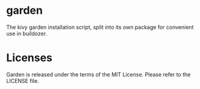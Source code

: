 garden
======

The kivy garden installation script, split into its own package for convenient use in buildozer.

Licenses
========
Garden is released under the terms of the MIT License. Please refer to the LICENSE file.
